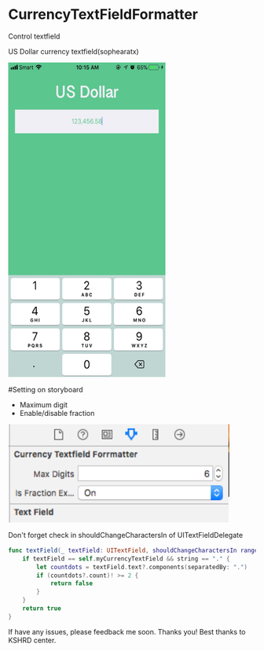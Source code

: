 # CurrencyTextFieldFormatter
Control textfield

US Dollar currency textfield(sophearatx)

<img src="https://github.com/vansa007/CurrencyTextFieldFormatter/blob/master/44611045-83D7-44EF-8521-44C9492793BB.jpg?raw=true" width=320 height=640>

#Setting on storyboard
- Maximum digit
- Enable/disable fraction

<img src="https://github.com/vansa007/CurrencyTextFieldFormatter/blob/master/Screen%20Shot%202017-12-06%20at%2010.24.50%20AM.png?raw=true" width=450 height=200>

Don't forget check in shouldChangeCharactersIn of UITextFieldDelegate<br>
```swift
func textField(_ textField: UITextField, shouldChangeCharactersIn range: NSRange, replacementString string: String) -> Bool {
    if textField == self.myCurrencyTextField && string == "." {
        let countdots = textField.text?.components(separatedBy: ".")
        if (countdots?.count)! >= 2 {
            return false
        }
    }
    return true
}
```

If have any issues, please feedback me soon. Thanks you!
Best thanks to KSHRD center.
